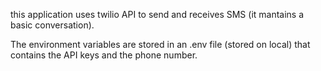 this application uses twilio API to send and receives SMS (it mantains a basic conversation).

The environment variables are stored in an .env file (stored on local) that contains the API keys and the phone number.